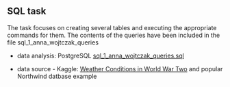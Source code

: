   ## SQL task
  
The task focuses on creating several tables and executing the appropriate commands for them. The contents of the queries have been included in the file sql_1_anna_wojtczak_queries

- data analysis: PostgreSQL
[sql_1_anna_wojtczak_queries.sql](https://github.com/annawojtczak777/my_tasks/blob/main/SQL/sql_1_anna_wojtczak_queries.sql)  
  
- data source - Kaggle: [Weather Conditions in World War Two](https://www.kaggle.com/smid80/weatherww2) and popular Northwind datbase example
